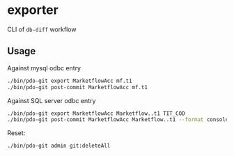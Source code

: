 # exporter
CLI of `db-diff` workflow

## Usage
Against mysql odbc entry
```bash
./bin/pdo-git export MarketflowAcc mf.t1
./bin/pdo-git post-commit MarketflowAcc mf.t1
```

Against SQL server odbc entry
```bash
./bin/pdo-git export MarketflowAcc Marketflow..t1 TIT_COD
./bin/pdo-git post-commit MarketflowAcc Marketflow..t1 --format console --columns src/columns/ffa-titre.yml
```

Reset:
```bash
./bin/pdo-git admin git:deleteAll
```

